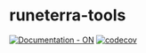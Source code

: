 # runeterra-tools

[![Documentation - ON](https://img.shields.io/static/v1?label=Documentation&message=ON&color=2ea44f&logo=readthedocs&logoColor=%23fff)](https://gabriel-gn.github.io/runeterra-tools/)
[![codecov](https://codecov.io/gh/gabriel-gn/runeterra-tools/branch/main/graph/badge.svg?token=SXO156VHCL)](https://codecov.io/gh/gabriel-gn/runeterra-tools)
